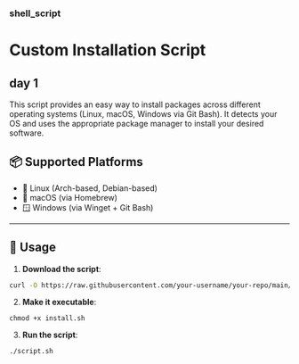 ### shell_script

# Custom Installation Script
## day 1

This script provides an easy way to install packages across different operating systems (Linux, macOS, Windows via Git Bash). It detects your OS and uses the appropriate package manager to install your desired software.

## 📦 Supported Platforms

- 🐧 Linux (Arch-based, Debian-based)
- 🍎 macOS (via Homebrew)
- 🪟 Windows (via Winget + Git Bash)

---

## 🚀 Usage

1. **Download the script**:

```bash
curl -O https://raw.githubusercontent.com/your-username/your-repo/main/install.sh
```
2. **Make it executable**:

```
chmod +x install.sh
```
3. **Run the script**:

```
./script.sh
```
